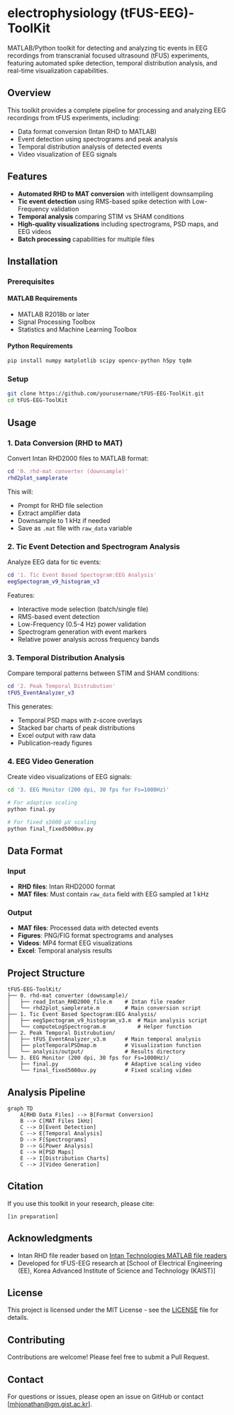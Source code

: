 # electrophysiology (tFUS-EEG)-ToolKit
MATLAB/Python toolkit for detecting and analyzing tic events in EEG recordings from transcranial focused ultrasound (tFUS) experiments, featuring automated spike detection, temporal distribution analysis, and real-time visualization capabilities.

## Overview

This toolkit provides a complete pipeline for processing and analyzing EEG recordings from tFUS experiments, including:
- Data format conversion (Intan RHD to MATLAB)
- Event detection using spectrograms and peak analysis
- Temporal distribution analysis of detected events
- Video visualization of EEG signals

## Features

- **Automated RHD to MAT conversion** with intelligent downsampling
- **Tic event detection** using RMS-based spike detection with Low-Frequency validation
- **Temporal analysis** comparing STIM vs SHAM conditions
- **High-quality visualizations** including spectrograms, PSD maps, and EEG videos
- **Batch processing** capabilities for multiple files

## Installation

### Prerequisites

#### MATLAB Requirements
- MATLAB R2018b or later
- Signal Processing Toolbox
- Statistics and Machine Learning Toolbox

#### Python Requirements
```bash
pip install numpy matplotlib scipy opencv-python h5py tqdm
```

### Setup
```bash
git clone https://github.com/yourusername/tFUS-EEG-ToolKit.git
cd tFUS-EEG-ToolKit
```

## Usage

### 1. Data Conversion (RHD to MAT)

Convert Intan RHD2000 files to MATLAB format:

```matlab
cd '0. rhd-mat converter (downsample)'
rhd2plot_samplerate
```

This will:
- Prompt for RHD file selection
- Extract amplifier data
- Downsample to 1 kHz if needed
- Save as `.mat` file with `raw_data` variable

### 2. Tic Event Detection and Spectrogram Analysis

Analyze EEG data for tic events:

```matlab
cd '1. Tic Event Based Spectogram:EEG Analysis'
eegSpectogram_v9_histogram_v3
```

Features:
- Interactive mode selection (batch/single file)
- RMS-based event detection
- Low-Frequency (0.5-4 Hz) power validation
- Spectrogram generation with event markers
- Relative power analysis across frequency bands

### 3. Temporal Distribution Analysis

Compare temporal patterns between STIM and SHAM conditions:

```matlab
cd '2. Peak Temporal Distrubution'
tFUS_EventAnalyzer_v3
```

This generates:
- Temporal PSD maps with z-score overlays
- Stacked bar charts of peak distributions
- Excel output with raw data
- Publication-ready figures

### 4. EEG Video Generation

Create video visualizations of EEG signals:

```bash
cd '3. EEG Monitor (200 dpi, 30 fps for Fs=1000Hz)'

# For adaptive scaling
python final.py

# For fixed ±5000 µV scaling
python final_fixed5000uv.py
```

## Data Format

### Input
- **RHD files**: Intan RHD2000 format
- **MAT files**: Must contain `raw_data` field with EEG sampled at 1 kHz

### Output
- **MAT files**: Processed data with detected events
- **Figures**: PNG/FIG format spectrograms and analyses
- **Videos**: MP4 format EEG visualizations
- **Excel**: Temporal analysis results

## Project Structure

```
tFUS-EEG-ToolKit/
├── 0. rhd-mat converter (downsample)/
│   ├── read_Intan_RHD2000_file.m    # Intan file reader
│   └── rhd2plot_samplerate.m        # Main conversion script
├── 1. Tic Event Based Spectogram:EEG Analysis/
│   ├── eegSpectogram_v9_histogram_v3.m  # Main analysis script
│   └── computeLogSpectrogram.m          # Helper function
├── 2. Peak Temporal Distrubution/
│   ├── tFUS_EventAnalyzer_v3.m      # Main temporal analysis
│   ├── plotTemporalPSDmap.m         # Visualization function
│   └── analysis/output/             # Results directory
└── 3. EEG Monitor (200 dpi, 30 fps for Fs=1000Hz)/
    ├── final.py                     # Adaptive scaling video
    └── final_fixed5000uv.py         # Fixed scaling video
```

## Analysis Pipeline

```mermaid
graph TD
    A[RHD Data Files] --> B[Format Conversion]
    B --> C[MAT Files 1kHz]
    C --> D[Event Detection]
    C --> E[Temporal Analysis]
    D --> F[Spectrograms]
    D --> G[Power Analysis]
    E --> H[PSD Maps]
    E --> I[Distribution Charts]
    C --> J[Video Generation]
```

## Citation

If you use this toolkit in your research, please cite:

```
[in preparation]
```

## Acknowledgments

- Intan RHD file reader based on [Intan Technologies MATLAB file readers](https://www.intantech.com/downloads.html?tabSelect=Software&yPos=0)
- Developed for tFUS-EEG research at [School of Electrical Engineering (EE), Korea Advanced Institute of Science and Technology (KAIST)]

## License

This project is licensed under the MIT License - see the [LICENSE](LICENSE) file for details.

## Contributing

Contributions are welcome! Please feel free to submit a Pull Request.

## Contact

For questions or issues, please open an issue on GitHub or contact [mhjonathan@gm.gist.ac.kr].
